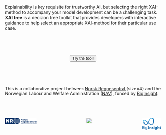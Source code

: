 <!---
<p align="center">
<img width="70%" src="./images/explego.png">
</p>
--->

Explainability is key requisite for trustworthy AI, but selecting the right XAI-method to accompany your model development can be a challenging task. **XAI tree** is a decision tree toolkit that provides developers with interactive guidance to help select an appropriate XAI-method for their particular use case.

<style>
.button {
  background-color: #008CBA; /* Blue */
  border: none;
  color: white;
  padding: 10px 32px;
  text-align: center;
  text-decoration: none;
  display: inline-block;
  font-size: 18px;
  margin: 4px 2px;
  cursor: pointer;
}
.center {
  display: flex;
  justify-content: center;
  align-items: center;
  height: 150px;  
  }
</style>
<div class="center">
  <button class="btn btn-success" onclick="location.href='https://xai-tree.nr.no';">Try the tool!</button>
</div>


This is a collaborative project between [Norsk Regnesentral ](https://nr.no){size=4} and the Norwegian Labour and Welfare Administration ([NAV](https://nav.no)),  funded by [BigInsight](https://www.biginsight.no).




<div class="center">
<p align="center">
<img align="left" width="20%" src="./images/NR-logo_utvidet.png" style="vertical-align: bottom">
<img width="10%" src="./images/R%C3%B8d.png" style="vertical-align: bottom">
<img align="right" width="12%" src="./images/BigI_logo_RGB.png" style="vertical-align: bottom">
</p>
</div>
